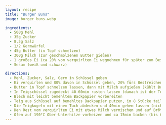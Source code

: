 ```yaml
---
layout: recipe
title: "Burger Buns"
image: burger_buns.webp

ingredients:
  - 500g Mehl
  - 35g Zucker
  - 8,5g Salz
  - 1/2 Germwürfel
  - 45g Butter (in Topf schmelzen)
  - 300g Milch (zur geschmolzenen Butter gießen)
  - 1 großes Ei (ca 20% vom verquirlten Ei wegnehmen für später zum Bestreichen)
  - Sesam (weiß und schwarz)

directions:
  - Mehl, Zucker, Salz, Germ in Schüssel geben
  - Ei verquirlen und 80% davon in Schüssel geben, 20% fürs Bestreichen aufheben
  - Butter in Topf schmelzen lassen, dann mit Milch aufgießen (kühlt Butter ab) und alles in der Küchenmaschine mit Brotknethaken kneten
  - In Teigschüssel zugedeckt 40-60min rasten lassen (danach ist der Teig besser formbar)
  - Blech mit leicht bemehltem Backpapier vorbereiten
  - Teig aus Schüssel auf bemehltes Backpapier putzen, in 8 Stücke teilen und Kugeln formen (in Hand rund formen, dann von außen nach innen falten [siehe Video](https://www.youtube.com/watch?v=HuNGR9Oxvug))
  - Die Teigkugeln mit einem Tuch abdecken und 40min gehen lassen (nicht viel länger sonst werden sie flach)
  - Den Rest vom verquirlten Ei mit etwas Milch vermischen und auf Brötchen streichen und Sesam darauf verteilen
  - Ofen auf 190°C Ober-Unterhitze vorheizen und ca 15min backen (bis Goldbraun). Danach 4 der 8 Brötchen einfrieren.
---
```

